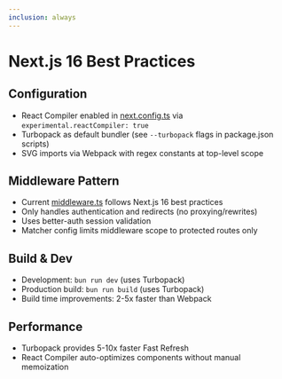 ```yaml
---
inclusion: always
---
```

# Next.js 16 Best Practices

## Configuration
- React Compiler enabled in [next.config.ts](mdc:next.config.ts) via `experimental.reactCompiler: true`
- Turbopack as default bundler (see `--turbopack` flags in package.json scripts)
- SVG imports via Webpack with regex constants at top-level scope

## Middleware Pattern
- Current [middleware.ts](mdc:middleware.ts) follows Next.js 16 best practices
- Only handles authentication and redirects (no proxying/rewrites)
- Uses better-auth session validation
- Matcher config limits middleware scope to protected routes only

## Build & Dev
- Development: `bun run dev` (uses Turbopack)
- Production build: `bun run build` (uses Turbopack)
- Build time improvements: 2-5x faster than Webpack

## Performance
- Turbopack provides 5-10x faster Fast Refresh
- React Compiler auto-optimizes components without manual memoization
